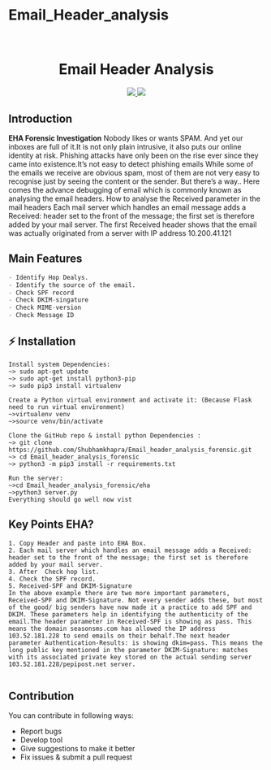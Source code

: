 # Email_Header_analysis
<h1 align="center">
  <br>
  <!-- <a href="https://github.com/Shubhamkhapra/Email_header_analysis_forensic"><img src="./eha/static/imgs/1.png" alt="EHA"></a>
  <br> -->
  Email Header Analysis
  <br>
</h1>
	
<p align="center">
  <a href="https://github.com/Shubhamkhapra/Email_header_analysis_forensic">
    <img src="https://forthebadge.com/images/badges/built-with-love.svg">
    <img src="https://forthebadge.com/images/badges/made-with-python.svg">
  </a>
</p>

## Introduction
**EHA Forensic Investigation** Nobody likes or wants SPAM. And yet our inboxes are full of it.It is not only plain intrusive, it also puts our online identity at risk. Phishing attacks have only been on the rise ever since they came into existence.It’s not easy to detect phishing emails
While some of the emails we receive are obvious spam, most of them are not very easy to recognise just by seeing the content or the sender.
But there’s a way..
Here comes the advance debugging of email which is commonly known as analysing the email headers.
How to analyse the Received parameter in the mail headers
Each mail server which handles an email message adds a Received: header set to the front of the message; the first set is therefore added by your mail server.
The first Received header shows that the email was actually originated from a server with IP address 10.200.41.121

## Main Features
```python
- Identify Hop Dealys.
- Identify the source of the email.
- Check SPF record
- Check DKIM-singature
- Check MIME-version
- Check Message ID
```
## ⚡ Installation
```
Install system Dependencies:
~> sudo apt-get update
~> sudo apt-get install python3-pip
~> sudo pip3 install virtualenv

Create a Python virtual environment and activate it: (Because Flask need to run virtual environment)
~>virtualenv venv
~>source venv/bin/activate

Clone the GitHub repo & install python Dependencies :
~> git clone https://github.com/Shubhamkhapra/Email_header_analysis_forensic.git
~> cd Email_header_analysis_forensic
~> python3 -m pip3 install -r requirements.txt

Run the server:
~>cd Email_header_analysis_forensic/eha
~>python3 server.py
Everything should go well now vist 

```

## Key Points EHA?
````
1. Copy Header and paste into EHA Box.
2. Each mail server which handles an email message adds a Received: header set to the front of the message; the first set is therefore added by your mail server.
3. After  Check hop list.
4. Check the SPF record.
5. Received-SPF and DKIM-Signature
In the above example there are two more important parameters, Received-SPF and DKIM-Signature. Not every sender adds these, but most of the good/ big senders have now made it a practice to add SPF and DKIM. These parameters help in identifying the authenticity of the email.The header parameter in Received-SPF is showing as pass. This means the domain seasonsms.com has allowed the IP address 103.52.181.228 to send emails on their behalf.The next header parameter Authentication-Results: is showing dkim=pass. This means the long public key mentioned in the parameter DKIM-Signature: matches with its associated private key stored on the actual sending server 103.52.181.228/pepipost.net server.


````


##  Contribution
You can contribute in following ways:

- Report bugs
- Develop tool
- Give suggestions to make it better
- Fix issues & submit a pull request
